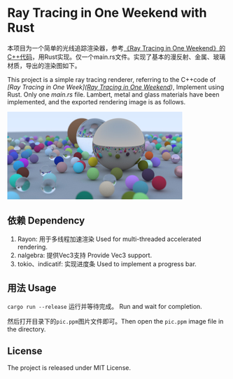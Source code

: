 # Ray Tracing in One Weekend with Rust

本项目为一个简单的光线追踪渲染器，参考[《Ray Tracing in One Weekend》的C++代码](https://zhuanlan.zhihu.com/p/128685960)，用Rust实现。仅一个main.rs文件。实现了基本的漫反射、金属、玻璃材质，导出的渲染图如下。

This project is a simple ray tracing renderer, referring to the C++code of *[Ray Tracing in One Week]([Ray Tracing in One Weekend](https://raytracing.github.io/books/RayTracingInOneWeekend.html))*, Implement using Rust. Only one *main.rs* file. Lambert, metal and glass materials have been implemented, and the exported rendering image is as follows.

<img src="./pic.jpg" style="zoom:50%;" />

## 依赖 Dependency

1. Rayon: 用于多线程加速渲染 Used for multi-threaded accelerated rendering.
2. nalgebra: 提供Vec3支持 Provide Vec3 support.
3. tokio、indicatif: 实现进度条 Used to implement a progress bar.



## 用法 Usage

`cargo run --release` 运行并等待完成。 Run and wait for completion.

然后打开目录下的`pic.ppm`图片文件即可。Then open the `pic.ppm` image file in the directory.



## License

The project is released under MIT License.

